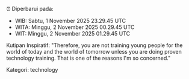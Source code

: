 ⏰ Diperbarui pada:
- WIB: Sabtu, 1 November 2025 23.29.45 UTC
- WITA: Minggu, 2 November 2025 00.29.45 UTC
- WIT: Minggu, 2 November 2025 01.29.45 UTC

Kutipan Inspiratif:
"Therefore, you are not training young people for the world of today and the world of tomorrow unless you are doing proven technology training. That is one of the reasons I'm so concerned."


Kategori: technology

